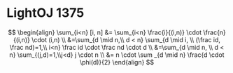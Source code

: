 # LightOJ 1375

$$
\begin{align}
\sum_{i<n} [i, n] &= \sum_{i<n} \frac{i}{(i,n)} \cdot \frac{n}{(i,n)} \cdot (i,n) \\
&=\sum_{d \mid n,\\ d < n} \sum_{d \mid i, \\ (\frac id, \frac nd)=1,\\ i<n} \frac id \cdot \frac nd \cdot d \\
&=\sum_{d \mid n, \\ d < n} \sum_{(j,d)=1,\\j<d} j \cdot n \\
&= n \cdot \sum _{d \mid n} \frac{d \cdot \phi(d)}{2}
\end{align}
$$

